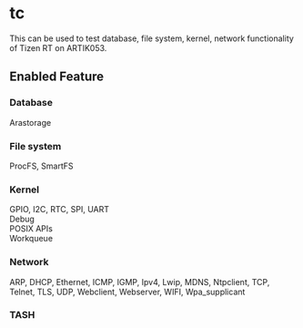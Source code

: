# tc
 This can be used to test database, file system, kernel, network functionality of Tizen RT on ARTIK053.

## Enabled Feature
### Database
  Arastorage

### File system
  ProcFS, SmartFS

### Kernel
  GPIO, I2C, RTC, SPI, UART  
  Debug  
  POSIX APIs  
  Workqueue

### Network
  ARP, DHCP, Ethernet, ICMP, IGMP, Ipv4, Lwip, MDNS, Ntpclient, TCP, Telnet, TLS, UDP, Webclient, Webserver, WIFI, Wpa_supplicant

### TASH
